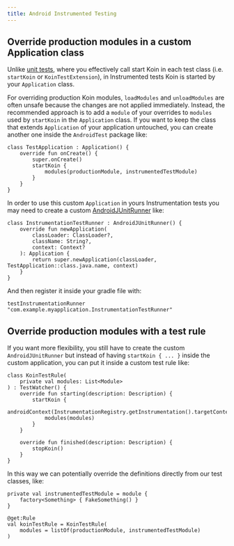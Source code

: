 ```yaml
---
title: Android Instrumented Testing
---
```


## Override production modules in a custom Application class

Unlike [unit tests](../koin-test/testing.md), where you effectively call start Koin in each test class (i.e. `startKoin` or `KoinTestExtension`), in Instrumented tests Koin is started by your `Application` class. 

For overriding production Koin modules, `loadModules` and `unloadModules` are often unsafe because the changes are not applied immediately. Instead, the recommended approach is to add a `module` of your overrides to `modules` used by `startKoin` in the `Application` class.
If you want to keep the class that extends `Application` of your application untouched, you can create another one inside the `AndroidTest` package like:
```
class TestApplication : Application() {
    override fun onCreate() {
        super.onCreate()
        startKoin {
            modules(productionModule, instrumentedTestModule)
        }
    }
}
```
In order to use this custom `Application` in yours Instrumentation tests you may need to create a custom [AndroidJUnitRunner](https://developer.android.com/training/testing/instrumented-tests/androidx-test-libraries/runner) like:
```
class InstrumentationTestRunner : AndroidJUnitRunner() {
    override fun newApplication(
        classLoader: ClassLoader?,
        className: String?,
        context: Context?
    ): Application {
        return super.newApplication(classLoader, TestApplication::class.java.name, context)
    }
}
```
And then register it inside your gradle file with:
```
testInstrumentationRunner "com.example.myapplication.InstrumentationTestRunner"
```

## Override production modules with a test rule

If you want more flexibility, you still have to create the custom `AndroidJUnitRunner` but instead of having `startKoin { ... }` inside the custom application, you can put it inside a custom test rule like:
```
class KoinTestRule(
    private val modules: List<Module>
) : TestWatcher() {
    override fun starting(description: Description) {
        startKoin {
            androidContext(InstrumentationRegistry.getInstrumentation().targetContext.applicationContext)
            modules(modules)
        }
    }

    override fun finished(description: Description) {
        stopKoin()
    }
}
```
In this way we can potentially override the definitions directly from our test classes, like:
```
private val instrumentedTestModule = module {
    factory<Something> { FakeSomething() }
}

@get:Rule
val koinTestRule = KoinTestRule(
    modules = listOf(productionModule, instrumentedTestModule)
)
```

